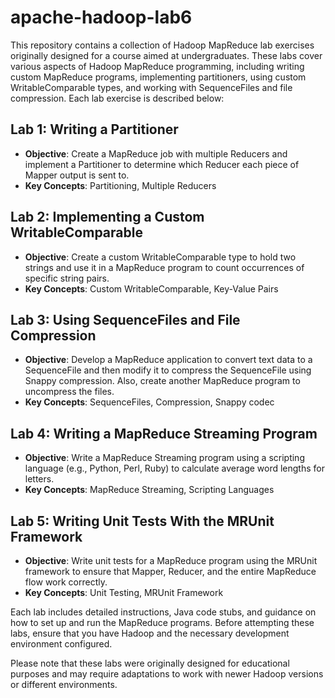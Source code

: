 # apache-hadoop-lab6

This repository contains a collection of Hadoop MapReduce lab exercises originally designed for a course aimed at undergraduates. These labs cover various aspects of Hadoop MapReduce programming, including writing custom MapReduce programs, implementing partitioners, using custom WritableComparable types, and working with SequenceFiles and file compression. Each lab exercise is described below:

## Lab 1: Writing a Partitioner
- **Objective**: Create a MapReduce job with multiple Reducers and implement a Partitioner to determine which Reducer each piece of Mapper output is sent to.
- **Key Concepts**: Partitioning, Multiple Reducers

## Lab 2: Implementing a Custom WritableComparable
- **Objective**: Create a custom WritableComparable type to hold two strings and use it in a MapReduce program to count occurrences of specific string pairs.
- **Key Concepts**: Custom WritableComparable, Key-Value Pairs

## Lab 3: Using SequenceFiles and File Compression
- **Objective**: Develop a MapReduce application to convert text data to a SequenceFile and then modify it to compress the SequenceFile using Snappy compression. Also, create another MapReduce program to uncompress the files.
- **Key Concepts**: SequenceFiles, Compression, Snappy codec

## Lab 4: Writing a MapReduce Streaming Program
- **Objective**: Write a MapReduce Streaming program using a scripting language (e.g., Python, Perl, Ruby) to calculate average word lengths for letters.
- **Key Concepts**: MapReduce Streaming, Scripting Languages

## Lab 5: Writing Unit Tests With the MRUnit Framework
- **Objective**: Write unit tests for a MapReduce program using the MRUnit framework to ensure that Mapper, Reducer, and the entire MapReduce flow work correctly.
- **Key Concepts**: Unit Testing, MRUnit Framework

Each lab includes detailed instructions, Java code stubs, and guidance on how to set up and run the MapReduce programs. Before attempting these labs, ensure that you have Hadoop and the necessary development environment configured.

Please note that these labs were originally designed for educational purposes and may require adaptations to work with newer Hadoop versions or different environments.

